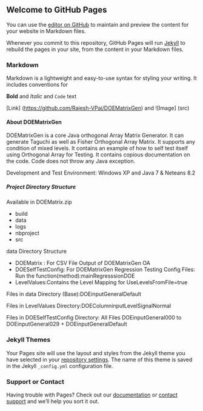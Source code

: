 ## Welcome to GitHub Pages

You can use the [editor on GitHub](https://github.com/Rajesh-VPai/DOEMatrixGen/edit/master/README.md) to maintain and preview the content for your website in Markdown files.

Whenever you commit to this repository, GitHub Pages will run [Jekyll](https://jekyllrb.com/) to rebuild the pages in your site, from the content in your Markdown files.

### Markdown

Markdown is a lightweight and easy-to-use syntax for styling your writing. It includes conventions for

**Bold** and _Italic_ and `Code` text

[Link] (https://github.com/Rajesh-VPai/DOEMatrixGen) and ![Image] (src)
#### About DOEMatrixGen
DOEMatrixGen is a core Java orthogonal Array Matrix Generator.
It can generate Taguchi as well as Fisher Orthogonal Array Matrix. It supports any condition of mixed levels. It contains an example of how to self test itself using Orthogonal Array for Testing. It contains copious documentation on the code. Code does not throw any Java exception.

Development and Test Environment: Windows XP and Java 7 & Neteans 8.2

##### Project Directory Structure
Available in DOEMatrix.zip
- build
- data
- logs
- nbproject
- src

data Directory Structure
- DOEMatrix : For CSV File Output of DOEMatrixGen OA
- DOESelfTestConfig: For DOEMatrixGen Regression Testing  Config Files: Run the function(method):mainRegresssionDOE
- LevelValues:Contains the Level Mapping for UseLevelsFromFile=true

Files in data Directory (Base):DOEinputGeneralDefault

Files in LevelValues Directory:DOEColumninputLevelSignalNormal

Files in DOESelfTestConfig Directory: All Files DOEinputGeneral000 to DOEinputGeneral029 + DOEinputGeneralDefault



### Jekyll Themes

Your Pages site will use the layout and styles from the Jekyll theme you have selected in your [repository settings](https://github.com/Rajesh-VPai/DOEMatrixGen/settings). The name of this theme is saved in the Jekyll `_config.yml` configuration file.

### Support or Contact

Having trouble with Pages? Check out our [documentation](https://help.github.com/categories/github-pages-basics/) or [contact support](https://github.com/contact) and we’ll help you sort it out.
